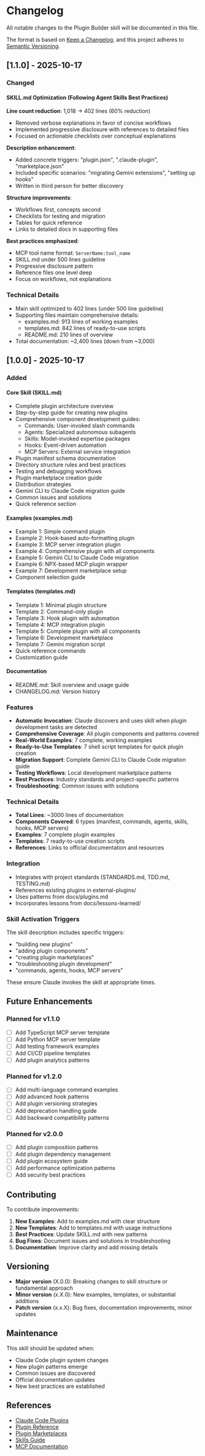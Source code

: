 # Changelog

All notable changes to the Plugin Builder skill will be documented in this file.

The format is based on [Keep a Changelog](https://keepachangelog.com/en/1.0.0/),
and this project adheres to [Semantic Versioning](https://semver.org/spec/v2.0.0.html).

## [1.1.0] - 2025-10-17

### Changed

#### SKILL.md Optimization (Following Agent Skills Best Practices)

**Line count reduction**: 1,018 → 402 lines (60% reduction)
- Removed verbose explanations in favor of concise workflows
- Implemented progressive disclosure with references to detailed files
- Focused on actionable checklists over conceptual explanations

**Description enhancement**:
- Added concrete triggers: "plugin.json", ".claude-plugin", "marketplace.json"
- Included specific scenarios: "migrating Gemini extensions", "setting up hooks"
- Written in third person for better discovery

**Structure improvements**:
- Workflows first, concepts second
- Checklists for testing and migration
- Tables for quick reference
- Links to detailed docs in supporting files

**Best practices emphasized**:
- MCP tool name format: `ServerName:tool_name`
- SKILL.md under 500 lines guideline
- Progressive disclosure pattern
- Reference files one level deep
- Focus on workflows, not explanations

### Technical Details

- Main skill optimized to 402 lines (under 500 line guideline)
- Supporting files maintain comprehensive details:
  - examples.md: 913 lines of working examples
  - templates.md: 842 lines of ready-to-use scripts
  - README.md: 210 lines of overview
- Total documentation: ~2,400 lines (down from ~3,000)

## [1.0.0] - 2025-10-17

### Added

#### Core Skill (SKILL.md)
- Complete plugin architecture overview
- Step-by-step guide for creating new plugins
- Comprehensive component development guides:
  - Commands: User-invoked slash commands
  - Agents: Specialized autonomous subagents
  - Skills: Model-invoked expertise packages
  - Hooks: Event-driven automation
  - MCP Servers: External service integration
- Plugin manifest schema documentation
- Directory structure rules and best practices
- Testing and debugging workflows
- Plugin marketplace creation guide
- Distribution strategies
- Gemini CLI to Claude Code migration guide
- Common issues and solutions
- Quick reference section

#### Examples (examples.md)
- Example 1: Simple command plugin
- Example 2: Hook-based auto-formatting plugin
- Example 3: MCP server integration plugin
- Example 4: Comprehensive plugin with all components
- Example 5: Gemini CLI to Claude Code migration
- Example 6: NPX-based MCP plugin wrapper
- Example 7: Development marketplace setup
- Component selection guide

#### Templates (templates.md)
- Template 1: Minimal plugin structure
- Template 2: Command-only plugin
- Template 3: Hook plugin with automation
- Template 4: MCP integration plugin
- Template 5: Complete plugin with all components
- Template 6: Development marketplace
- Template 7: Gemini migration script
- Quick reference commands
- Customization guide

#### Documentation
- README.md: Skill overview and usage guide
- CHANGELOG.md: Version history

### Features

- **Automatic Invocation**: Claude discovers and uses skill when plugin development tasks are detected
- **Comprehensive Coverage**: All plugin components and patterns covered
- **Real-World Examples**: 7 complete, working examples
- **Ready-to-Use Templates**: 7 shell script templates for quick plugin creation
- **Migration Support**: Complete Gemini CLI to Claude Code migration guide
- **Testing Workflows**: Local development marketplace patterns
- **Best Practices**: Industry standards and project-specific patterns
- **Troubleshooting**: Common issues with solutions

### Technical Details

- **Total Lines**: ~3000 lines of documentation
- **Components Covered**: 6 types (manifest, commands, agents, skills, hooks, MCP servers)
- **Examples**: 7 complete plugin examples
- **Templates**: 7 ready-to-use creation scripts
- **References**: Links to official documentation and resources

### Integration

- Integrates with project standards (STANDARDS.md, TDD.md, TESTING.md)
- References existing plugins in external-plugins/
- Uses patterns from docs/plugins.md
- Incorporates lessons from docs/lessons-learned/

### Skill Activation Triggers

The skill description includes specific triggers:
- "building new plugins"
- "adding plugin components"
- "creating plugin marketplaces"
- "troubleshooting plugin development"
- "commands, agents, hooks, MCP servers"

These ensure Claude invokes the skill at appropriate times.

## Future Enhancements

### Planned for v1.1.0
- [ ] Add TypeScript MCP server template
- [ ] Add Python MCP server template
- [ ] Add testing framework examples
- [ ] Add CI/CD pipeline templates
- [ ] Add plugin analytics patterns

### Planned for v1.2.0
- [ ] Add multi-language command examples
- [ ] Add advanced hook patterns
- [ ] Add plugin versioning strategies
- [ ] Add deprecation handling guide
- [ ] Add backward compatibility patterns

### Planned for v2.0.0
- [ ] Add plugin composition patterns
- [ ] Add plugin dependency management
- [ ] Add plugin ecosystem guide
- [ ] Add performance optimization patterns
- [ ] Add security best practices

## Contributing

To contribute improvements:

1. **New Examples**: Add to examples.md with clear structure
2. **New Templates**: Add to templates.md with usage instructions
3. **Best Practices**: Update SKILL.md with new patterns
4. **Bug Fixes**: Document issues and solutions in troubleshooting
5. **Documentation**: Improve clarity and add missing details

## Versioning

- **Major version** (X.0.0): Breaking changes to skill structure or fundamental approach
- **Minor version** (x.X.0): New examples, templates, or substantial additions
- **Patch version** (x.x.X): Bug fixes, documentation improvements, minor updates

## Maintenance

This skill should be updated when:
- Claude Code plugin system changes
- New plugin patterns emerge
- Common issues are discovered
- Official documentation updates
- New best practices are established

## References

- [Claude Code Plugins](https://docs.claude.com/en/docs/claude-code/plugins)
- [Plugin Reference](https://docs.claude.com/en/docs/claude-code/plugins-reference)
- [Plugin Marketplaces](https://docs.claude.com/en/docs/claude-code/plugin-marketplaces)
- [Skills Guide](https://docs.claude.com/en/docs/claude-code/skills)
- [MCP Documentation](https://modelcontextprotocol.io/)